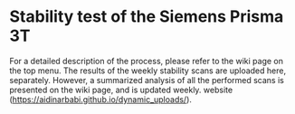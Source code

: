 # Stability test of the Siemens Prisma 3T	

For a detailed description of the process, please refer to the wiki page on the top menu. The results of the weekly stability scans are uploaded here, separately. However, a summarized analysis of all the performed scans is presented on the wiki page, and is updated weekly.
website (https://aidinarbabi.github.io/dynamic_uploads/).
